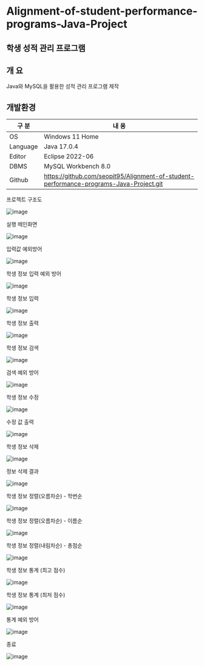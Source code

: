 # Alignment-of-student-performance-programs-Java-Project

## 학생 성적 관리 프로그램

## 개 요

Java와 MySQL을 활용한 성적 관리 프로그램 제작

## 개발환경

| 구 분 | 내 용 |
| --- | --- |
| OS | Windows 11 Home |
| Language | Java 17.0.4 |
| Editor | Eclipse 2022-06 |
| DBMS | MySQL Workbench 8.0 |
| Github | https://github.com/seopit95/Alignment-of-student-performance-programs-Java-Project.git |


프로젝트 구조도

![image](https://user-images.githubusercontent.com/115531849/195748516-073d65b1-84d4-4b45-b742-71deeaaba266.png)

실행 메인화면

![image](https://user-images.githubusercontent.com/115531849/195748772-6fd61811-3615-41c4-9b3d-09422a955fa6.png)

입력값 예외방어

![image](https://user-images.githubusercontent.com/115531849/195748916-31b67858-ad61-425d-a2db-d3fe81e8b5e4.png)

학생 정보 입력 예외 방어

![image](https://user-images.githubusercontent.com/115531849/195748989-66708dec-0b40-4e8c-bdb3-a597ed9e0c3b.png)

학생 정보 입력

![image](https://user-images.githubusercontent.com/115531849/195749082-6d33894e-a055-4774-9686-c1a06ab0fa60.png)

학생 정보 출력

![image](https://user-images.githubusercontent.com/115531849/195749129-a940fb21-0d81-418d-bf99-c93b1c2561d5.png)

학생 정보 검색

![image](https://user-images.githubusercontent.com/115531849/195749186-947a1d23-6654-43e9-af4f-5e1834a11c65.png)

검색 예외 방어

![image](https://user-images.githubusercontent.com/115531849/195749214-634c635d-d04f-4b0f-8653-843963bea30d.png)

학생 정보 수정

![image](https://user-images.githubusercontent.com/115531849/195749242-4fbeb5a1-17c8-49f0-a0b3-8ea552bf61ba.png)

수정 값 출력

![image](https://user-images.githubusercontent.com/115531849/195749268-4aea8349-429e-40d5-a85b-818f1e05a5a6.png)

학생 정보 삭제

![image](https://user-images.githubusercontent.com/115531849/195749296-e195aa71-2ae0-46b4-aac5-97fdd01b9122.png)

정보 삭제 결과

![image](https://user-images.githubusercontent.com/115531849/195749332-95a9e3d2-0f67-4b9c-a54b-03b4452ff4b5.png)

학생 정보 정렬(오름차순) - 학번순

![image](https://user-images.githubusercontent.com/115531849/195749362-f991a461-8c3e-4d53-b9b3-f2c4e29236de.png)

학생 정보 정렬(오름차순) - 이름순

![image](https://user-images.githubusercontent.com/115531849/195749480-24a1c6c0-fa30-42c3-b15f-307f08329f98.png)

학생 정보 정렬(내림차순) - 총점순

![image](https://user-images.githubusercontent.com/115531849/195749562-bdbb1d4c-5746-4583-b99f-0d3944826b04.png)

학생 정보 통계 (최고 점수)

![image](https://user-images.githubusercontent.com/115531849/195749614-aa71229d-7216-4e9c-9854-b24767ad536f.png)

학생 정보 통계 (최저 점수)

![image](https://user-images.githubusercontent.com/115531849/195749650-6b32820d-7b7c-477e-826b-d0abdce750a8.png)

통계 예외 방어

![image](https://user-images.githubusercontent.com/115531849/195749685-59cf9866-9610-47f2-8fd3-6ef6e5e60f4a.png)

종료

![image](https://user-images.githubusercontent.com/115531849/195749705-57c97287-f9ce-4da1-a610-72b252b0619f.png)

